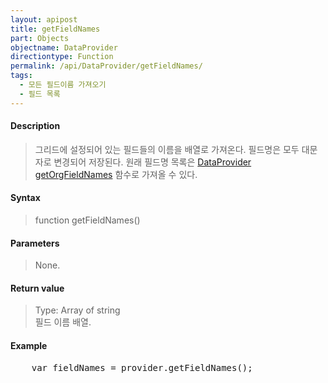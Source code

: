 ```yaml
---
layout: apipost
title: getFieldNames
part: Objects
objectname: DataProvider
directiontype: Function
permalink: /api/DataProvider/getFieldNames/
tags:
  - 모든 필드이름 가져오기
  - 필드 목록
---
```



#### Description

> 그리드에 설정되어 있는 필드들의 이름을 배열로 가져온다. 필드명은 모두 대문자로 변경되어 저장된다. 원래 필드명 목록은 [DataProvider getOrgFieldNames](/api/DataProvider/getOrgFieldNames/) 함수로 가져올 수 있다.

#### Syntax

> function getFieldNames()

#### Parameters

> None.

#### Return value

> Type: Array of string  
> 필드 이름 배열.  

#### Example

<pre class="prettyprint">
    var fieldNames = provider.getFieldNames();
</pre>

